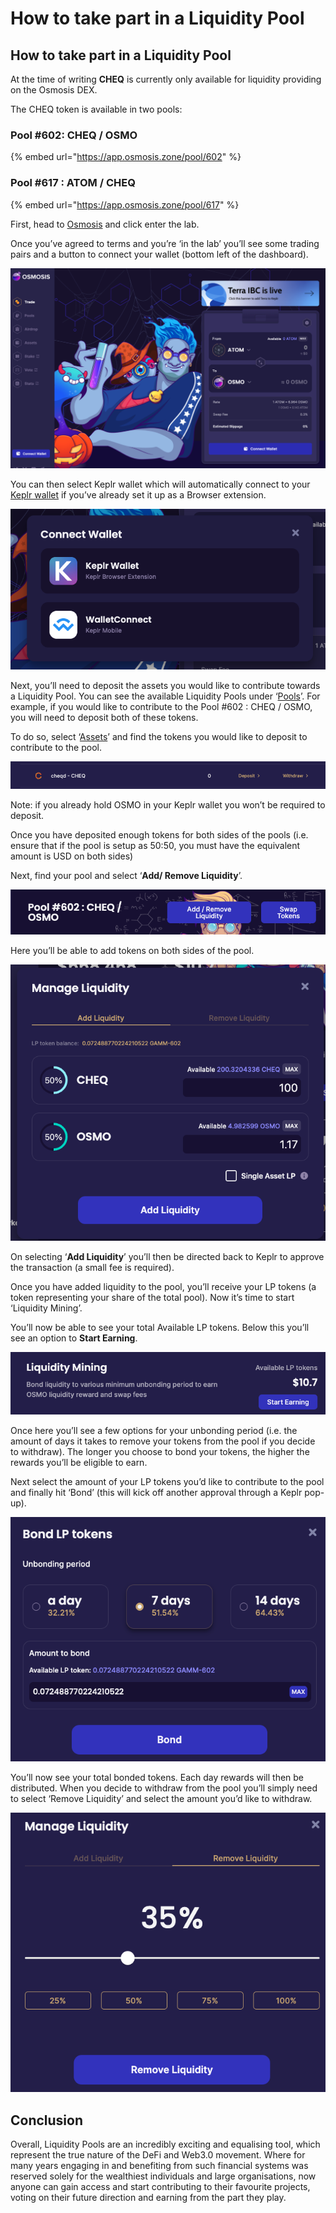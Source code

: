 # How to take part in a Liquidity Pool

## How to take part in a Liquidity Pool

At the time of writing **CHEQ** is currently only available for liquidity providing on the Osmosis DEX.

The CHEQ token is available in two pools:

### Pool #602: CHEQ / OSMO

{% embed url="https://app.osmosis.zone/pool/602" %}

### Pool #617 : ATOM / CHEQ

{% embed url="https://app.osmosis.zone/pool/617" %}

First, head to [Osmosis](https://osmosis.zone/) and click enter the lab.

Once you’ve agreed to terms and you’re ‘in the lab’ you’ll see some trading pairs and a button to connect your wallet (bottom left of the dashboard).

![Osmosis - Homepage](<../../../.gitbook/assets/Osmosis - Homepage.png>)

You can then select Keplr wallet which will automatically connect to your [Keplr wallet](https://blog.cheqd.io/were-launching-the-cheq-token-very-soon-here-s-how-you-can-get-ready-8fc6a7833fbb) if you’ve already set it up as a Browser extension.

![Osmosis - Wallet Connect](<../../../.gitbook/assets/Osmosis - Wallet Connect.png>)

Next, you’ll need to deposit the assets you would like to contribute towards a Liquidity Pool. You can see the available Liquidity Pools under ‘[Pools](https://app.osmosis.zone/pools)’. For example, if you would like to contribute to the Pool #602 : CHEQ / OSMO, you will need to deposit both of these tokens.

To do so, select ‘[Assets](https://app.osmosis.zone/assets)’ and find the tokens you would like to deposit to contribute to the pool.

![Osmosis - CHEQ asset](<../../../.gitbook/assets/Osmosis - CHEQ asset.png>)

Note: if you already hold OSMO in your Keplr wallet you won’t be required to deposit.

Once you have deposited enough tokens for both sides of the pools (i.e. ensure that if the pool is setup as 50:50, you must have the equivalent amount is USD on both sides)

Next, find your pool and select ‘**Add/ Remove Liquidity**’.

![Osmosis - Pool 602](<../../../.gitbook/assets/Osmosis - Pool 602.png>)

Here you’ll be able to add tokens on both sides of the pool.

![Osmosis - Add liquidity](<../../../.gitbook/assets/Osmosis - Pool add liquidity.png>)

On selecting ‘**Add Liquidity**’ you’ll then be directed back to Keplr to approve the transaction (a small fee is required).

Once you have added liquidity to the pool, you’ll receive your LP tokens (a token representing your share of the total pool). Now it’s time to start ‘Liquidity Mining’.

You’ll now be able to see your total Available LP tokens. Below this you’ll see an option to **Start Earning**.

![Osmosis - Available LP Tokens](<../../../.gitbook/assets/Osmosis - Available LP tokens.png>)

Once here you’ll see a few options for your unbonding period (i.e. the amount of days it takes to remove your tokens from the pool if you decide to withdraw). The longer you choose to bond your tokens, the higher the rewards you’ll be eligible to earn.

Next select the amount of your LP tokens you’d like to contribute to the pool and finally hit ‘Bond’ (this will kick off another approval through a Keplr pop-up).

![Osmosis - LP Bonding period](<../../../.gitbook/assets/Osmosis - LP Bonding period.png>)

You’ll now see your total bonded tokens. Each day rewards will then be distributed. When you decide to withdraw from the pool you’ll simply need to select ‘Remove Liquidity’ and select the amount you’d like to withdraw.

![Osmosis - LP manage liquidity](<../../../.gitbook/assets/Osmosis - LP manage liquidity.png>)

## Conclusion

Overall, Liquidity Pools are an incredibly exciting and equalising tool, which represent the true nature of the DeFi and Web3.0 movement. Where for many years engaging in and benefiting from such financial systems was reserved solely for the wealthiest individuals and large organisations, now anyone can gain access and start contributing to their favourite projects, voting on their future direction and earning from the part they play.

